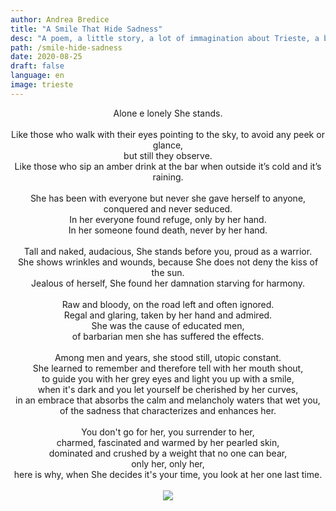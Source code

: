 ```yaml
---
author: Andrea Bredice
title: "A Smile That Hide Sadness"
desc: "A poem, a little story, a lot of immagination about Trieste, a beautiful city in the north of Italy.Svevo, Joyce, Saba wrote whilst they lived there. A lot of roman architecture, and wounds that echoes rude story, because never we have to forget, and She knows."
path: /smile-hide-sadness
date: 2020-08-25
draft: false
language: en
image: trieste
---
```


<div style="text-align:center">
Alone e lonely She stands.
<br/>
<br/>
Like those who walk with their eyes pointing to the sky, to avoid any peek or glance,
<br/>
but still they observe.
<br/>
Like those who sip an amber drink at the bar when outside it’s cold and it’s raining.
<br/>
<br/>
She has been with everyone but never she gave herself to anyone, conquered and never seduced.
<br/>
In her everyone found refuge, only by her hand.
<br/>
In her someone found death, never by her hand.
<br/>
<br/>
Tall and naked, audacious, She stands before you, proud as a warrior.
<br/>
She shows wrinkles and wounds, because She does not deny the kiss of the sun.
<br/>
Jealous of herself, She found her damnation starving for harmony.
<br/>
<br/>
Raw and bloody, on the road left and often ignored.
<br/>
Regal and glaring, taken by her hand and admired.
<br/>
She was the cause of educated men,
<br/>
of barbarian men she has suffered the effects.
<br/>
<br/>
Among men and years, she stood still, utopic constant.
<br/>
She learned to remember and therefore tell with her mouth shout,
<br/>
to guide you with her grey eyes and light you up with a smile,
<br/>
when it's dark and you let yourself be cherished by her curves,
<br/>
in an embrace that absorbs the calm and melancholy waters that wet you,
<br/>
of the sadness that characterizes and enhances her.
<br/>
<br/>
You don't go for her, you surrender to her,
<br/>
charmed, fascinated and warmed by her pearled skin,
<br/>
dominated and crushed by a weight that no one can bear,
<br/>
only her, only her,
<br/>
here is why, when She decides it's your time, you look at her one last time.
<br/>
<br/>
<img src='../../images/trieste.png'/>
</div>
